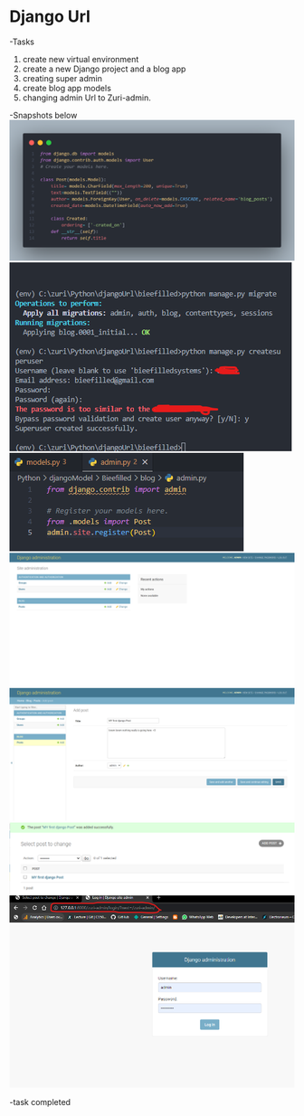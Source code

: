 # Django Url

-Tasks

1. create new virtual environment
2. create a new Django project and a blog app
3. creating super admin
4. create blog app models
5. changing admin Url to Zuri-admin.

-Snapshots below
![code migration](./img/codeMigration.png)
![creating superusers](./img/superUser.png)
![aading post to the admin url ](./img/admin.py.png)
![postadded successfully](./img/post%20added.png)
![adding a post](./img/127.0.0.1_8000_admin_blog_post_add_.png)
![hurray](./img/hurray.png)
![](Screenshot%202022-06-20%20103857.png)

-task completed
